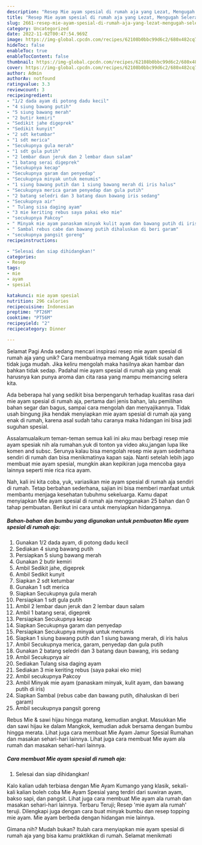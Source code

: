 ```yaml
---
description: "Resep Mie ayam spesial di rumah aja yang Lezat, Mengugah Selera"
title: "Resep Mie ayam spesial di rumah aja yang Lezat, Mengugah Selera"
slug: 2661-resep-mie-ayam-spesial-di-rumah-aja-yang-lezat-mengugah-selera
category: Uncategorized
date: 2022-11-02T00:47:54.969Z
image: https://img-global.cpcdn.com/recipes/62108b0bbc99d6c2/680x482cq70/mie-ayam-spesial-di-rumah-aja-foto-resep-utama.jpg
hideToc: false
enableToc: true
enableTocContent: false
thumbnail: https://img-global.cpcdn.com/recipes/62108b0bbc99d6c2/680x482cq70/mie-ayam-spesial-di-rumah-aja-foto-resep-utama.jpg
cover: https://img-global.cpcdn.com/recipes/62108b0bbc99d6c2/680x482cq70/mie-ayam-spesial-di-rumah-aja-foto-resep-utama.jpg
author: Admin
authorAv: notfound
ratingvalue: 3.3
reviewcount: 3
recipeingredient:
- "1/2 dada ayam di potong dadu kecil"
- "4 siung bawang putih"
- "5 siung bawang merah"
- "2 butir kemiri"
- "Sedikit jahe digeprek"
- "Sedikit kunyit"
- "2 sdt ketumbar"
- "1 sdt merica"
- "Secukupnya gula merah"
- "1 sdt gula putih"
- "2 lembar daun jeruk dan 2 lembar daun salam"
- "1 batang serai digeprek"
- "Secukupnya kecap"
- "Secukupnya garam dan penyedap"
- "Secukupnya minyak untuk menumis"
- "1 siung bawang putih dan 1 siung bawang merah di iris halus"
- "Secukupnya merica garam penyedap dan gula putih"
- "2 batang seledri dan 3 batang daun bawang iris sedang"
- "Secukupnya air"
- " Tulang sisa daging ayam"
- "3 mie keriting rebus saya pakai eko mie"
- "secukupnya Pakcoy"
- " Minyak mie ayam panaskam minyak kulit ayam dan bawang putih di iris"
- " Sambal rebus cabe dan bawang putih dihaluskan di beri garam"
- "secukupnya pangsit goreng"
recipeinstructions:

- "Selesai dan siap dihidangkan!"
categories:
- Resep
tags:
- mie
- ayam
- spesial

katakunci: mie ayam spesial 
nutrition: 296 calories
recipecuisine: Indonesian
preptime: "PT26M"
cooktime: "PT56M"
recipeyield: "2"
recipecategory: Dinner

---
```



Selamat Pagi Anda sedang mencari inspirasi resep mie ayam spesial di rumah aja yang unik? Cara membuatnya memang Agak tidak susah dan tidak juga mudah. Jika keliru mengolah maka hasilnya akan hambar dan bahkan tidak sedap. Padahal mie ayam spesial di rumah aja yang enak harusnya kan punya aroma dan cita rasa yang mampu memancing selera kita.


Ada beberapa hal yang sedikit bisa berpengaruh terhadap kualitas rasa dari mie ayam spesial di rumah aja, pertama dari jenis bahan, lalu pemilihan bahan segar dan bagus, sampai cara mengolah dan menyajikannya. Tidak usah bingung jika hendak menyiapkan mie ayam spesial di rumah aja yang enak di rumah, karena asal sudah tahu caranya maka hidangan ini bisa jadi suguhan spesial.

Assalamualaikum teman-teman semua kali ini aku mau berbagi resep mie ayam spesiak nih ala rumahan.yuk di tonton ya video aku,jangan lupa like komen and subsc. Serunya kalau bisa mengolah resep mie ayam sederhana sendiri di rumah dan bisa menikmatinya kapan saja. Nanti setelah lebih jago membuat mie ayam spesial, mungkin akan kepikiran juga mencoba gaya lainnya seperti mie rica rica ayam.


Nah, kali ini kita coba, yuk, variasikan mie ayam spesial di rumah aja sendiri di rumah. Tetap berbahan sederhana, sajian ini bisa memberi manfaat untuk membantu menjaga kesehatan tubuhmu sekeluarga. Kamu dapat menyiapkan Mie ayam spesial di rumah aja menggunakan 25 bahan dan 0 tahap pembuatan. Berikut ini cara untuk menyiapkan hidangannya.

<!--inarticleads1-->

##### Bahan-bahan dan bumbu yang digunakan untuk pembuatan Mie ayam spesial di rumah aja:

1. Gunakan 1/2 dada ayam, di potong dadu kecil
1. Sediakan 4 siung bawang putih
1. Persiapkan 5 siung bawang merah
1. Gunakan 2 butir kemiri
1. Ambil Sedikit jahe, digeprek
1. Ambil Sedikit kunyit
1. Siapkan 2 sdt ketumbar
1. Gunakan 1 sdt merica
1. Siapkan Secukupnya gula merah
1. Persiapkan 1 sdt gula putih
1. Ambil 2 lembar daun jeruk dan 2 lembar daun salam
1. Ambil 1 batang serai, digeprek
1. Persiapkan Secukupnya kecap
1. Siapkan Secukupnya garam dan penyedap
1. Persiapkan Secukupnya minyak untuk menumis
1. Siapkan 1 siung bawang putih dan 1 siung bawang merah, di iris halus
1. Ambil Secukupnya merica, garam, penyedap dan gula putih
1. Gunakan 2 batang seledri dan 3 batang daun bawang, iris sedang
1. Ambil Secukupnya air
1. Sediakan  Tulang sisa daging ayam
1. Sediakan 3 mie keriting rebus (saya pakai eko mie)
1. Ambil secukupnya Pakcoy
1. Ambil  Minyak mie ayam (panaskam minyak, kulit ayam, dan bawang putih di iris)
1. Siapkan  Sambal (rebus cabe dan bawang putih, dihaluskan di beri garam)
1. Ambil secukupnya pangsit goreng


Rebus Mie &amp; sawi hijau hingga matang, kemudian angkat. Masukkan Mie dan sawi hijau ke dalam Mangkok, kemudian aduk bersama dengan bumbu hingga merata. Lihat juga cara membuat Mie Ayam Jamur Spesial Rumahan dan masakan sehari-hari lainnya. Lihat juga cara membuat Mie ayam ala rumah dan masakan sehari-hari lainnya. 

<!--inarticleads2-->

##### Cara membuat Mie ayam spesial di rumah aja:


1. Selesai dan siap dihidangkan!

Kalo kalian udah terbiasa dengan Mie Ayam Kumango yang klasik, sekali-kali kalian boleh coba Mie Ayam Spesial yang terdiri dari suwiran ayam, bakso sapi, dan pangsit. Lihat juga cara membuat Mie ayam ala rumah dan masakan sehari-hari lainnya. Terbaru Teruji; Resep &#39;mie ayam ala rumah&#39; teruji. Dilengkapi juga dengan cara buat minyak bumbu dan resep topping mie ayam. Mie ayam berbeda dengan hidangan mie lainnya. 

Gimana nih? Mudah bukan? Itulah cara menyiapkan mie ayam spesial di rumah aja yang bisa kamu praktikkan di rumah. Selamat menikmati
